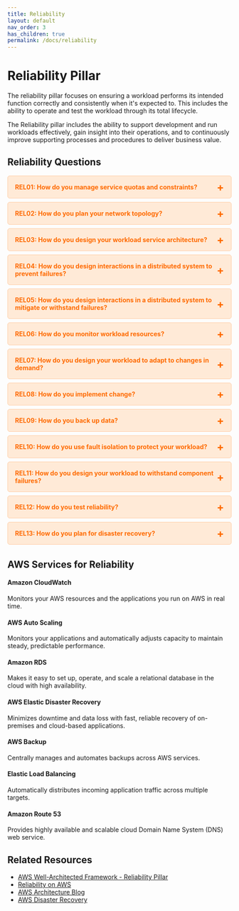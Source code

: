 ```yaml
---
title: Reliability
layout: default
nav_order: 3
has_children: true
permalink: /docs/reliability
---
```


<div class="pillar-header">
  <h1>Reliability Pillar</h1>
  <p>The reliability pillar focuses on ensuring a workload performs its intended function correctly and consistently when it's expected to. This includes the ability to operate and test the workload through its total lifecycle.</p>
</div>

The Reliability pillar includes the ability to support development and run workloads effectively, gain insight into their operations, and to continuously improve supporting processes and procedures to deliver business value.

## Reliability Questions

<div class="question-accordion">
  <div class="question-button">
    <a href="javascript:void(0);">REL01: How do you manage service quotas and constraints?</a>
    <div class="question-content">
      <ul>
        <li><a href="./REL01.html">View all REL01 best practices</a></li>
        <li><a href="./REL01-BP01.html">REL01-BP01: Aware of service quotas and constraints</a></li>
        <li><a href="./REL01-BP02.html">REL01-BP02: Manage service quotas across accounts and regions</a></li>
        <li><a href="./REL01-BP03.html">REL01-BP03: Accommodate fixed service quotas and constraints through architecture</a></li>
        <li><a href="./REL01-BP04.html">REL01-BP04: Monitor and manage quotas</a></li>
        <li><a href="./REL01-BP05.html">REL01-BP05: Automate quota management</a></li>
        <li><a href="./REL01-BP06.html">REL01-BP06: Ensure that a sufficient gap exists between the current quotas and the maximum usage to accommodate failover</a></li>
      </ul>
    </div>
  </div>
  
  <div class="question-button">
    <a href="javascript:void(0);">REL02: How do you plan your network topology?</a>
    <div class="question-content">
      <ul>
        <li><a href="./REL02.html">View all REL02 best practices</a></li>
        <li><a href="./REL02-BP01.html">REL02-BP01: Use highly available network connectivity for your workload public endpoints</a></li>
        <li><a href="./REL02-BP02.html">REL02-BP02: Provision redundant connectivity between private networks in the cloud and on-premises environments</a></li>
        <li><a href="./REL02-BP03.html">REL02-BP03: Ensure IP subnet allocation accounts for expansion and availability</a></li>
        <li><a href="./REL02-BP04.html">REL02-BP04: Prefer hub-and-spoke topologies over many-to-many mesh</a></li>
        <li><a href="./REL02-BP05.html">REL02-BP05: Enforce non-overlapping private IP address ranges in all private address spaces where they are connected</a></li>
      </ul>
    </div>
  </div>
  
  <div class="question-button">
    <a href="javascript:void(0);">REL03: How do you design your workload service architecture?</a>
    <div class="question-content">
      <ul>
        <li><a href="./REL03.html">View all REL03 best practices</a></li>
        <li><a href="./REL03-BP01.html">REL03-BP01: Choose how to segment your workload</a></li>
        <li><a href="./REL03-BP02.html">REL03-BP02: Build services focused on specific business domains and functionality</a></li>
        <li><a href="./REL03-BP03.html">REL03-BP03: Provide service contracts per API</a></li>
      </ul>
    </div>
  </div>
  
  <div class="question-button">
    <a href="javascript:void(0);">REL04: How do you design interactions in a distributed system to prevent failures?</a>
    <div class="question-content">
      <ul>
        <li><a href="./REL04.html">View all REL04 best practices</a></li>
      </ul>
    </div>
  </div>
  
  <div class="question-button">
    <a href="javascript:void(0);">REL05: How do you design interactions in a distributed system to mitigate or withstand failures?</a>
    <div class="question-content">
      <ul>
        <li><a href="./REL05.html">View all REL05 best practices</a></li>
      </ul>
    </div>
  </div>
  
  <div class="question-button">
    <a href="javascript:void(0);">REL06: How do you monitor workload resources?</a>
    <div class="question-content">
      <ul>
        <li><a href="./REL06.html">View all REL06 best practices</a></li>
      </ul>
    </div>
  </div>
  
  <div class="question-button">
    <a href="javascript:void(0);">REL07: How do you design your workload to adapt to changes in demand?</a>
    <div class="question-content">
      <ul>
        <li><a href="./REL07.html">View all REL07 best practices</a></li>
      </ul>
    </div>
  </div>
  
  <div class="question-button">
    <a href="javascript:void(0);">REL08: How do you implement change?</a>
    <div class="question-content">
      <ul>
        <li><a href="./REL08.html">View all REL08 best practices</a></li>
      </ul>
    </div>
  </div>
  
  <div class="question-button">
    <a href="javascript:void(0);">REL09: How do you back up data?</a>
    <div class="question-content">
      <ul>
        <li><a href="./REL09.html">View all REL09 best practices</a></li>
      </ul>
    </div>
  </div>
  
  <div class="question-button">
    <a href="javascript:void(0);">REL10: How do you use fault isolation to protect your workload?</a>
    <div class="question-content">
      <ul>
        <li><a href="./REL10.html">View all REL10 best practices</a></li>
      </ul>
    </div>
  </div>
  
  <div class="question-button">
    <a href="javascript:void(0);">REL11: How do you design your workload to withstand component failures?</a>
    <div class="question-content">
      <ul>
        <li><a href="./REL11.html">View all REL11 best practices</a></li>
      </ul>
    </div>
  </div>
  
  <div class="question-button">
    <a href="javascript:void(0);">REL12: How do you test reliability?</a>
    <div class="question-content">
      <ul>
        <li><a href="./REL12.html">View all REL12 best practices</a></li>
      </ul>
    </div>
  </div>
  
  <div class="question-button">
    <a href="javascript:void(0);">REL13: How do you plan for disaster recovery?</a>
    <div class="question-content">
      <ul>
        <li><a href="./REL13.html">View all REL13 best practices</a></li>
      </ul>
    </div>
  </div>
</div>

## AWS Services for Reliability

<div class="aws-service">
  <div class="aws-service-content">
    <h4>Amazon CloudWatch</h4>
    <p>Monitors your AWS resources and the applications you run on AWS in real time.</p>
  </div>
</div>

<div class="aws-service">
  <div class="aws-service-content">
    <h4>AWS Auto Scaling</h4>
    <p>Monitors your applications and automatically adjusts capacity to maintain steady, predictable performance.</p>
  </div>
</div>

<div class="aws-service">
  <div class="aws-service-content">
    <h4>Amazon RDS</h4>
    <p>Makes it easy to set up, operate, and scale a relational database in the cloud with high availability.</p>
  </div>
</div>

<div class="aws-service">
  <div class="aws-service-content">
    <h4>AWS Elastic Disaster Recovery</h4>
    <p>Minimizes downtime and data loss with fast, reliable recovery of on-premises and cloud-based applications.</p>
  </div>
</div>

<div class="aws-service">
  <div class="aws-service-content">
    <h4>AWS Backup</h4>
    <p>Centrally manages and automates backups across AWS services.</p>
  </div>
</div>

<div class="aws-service">
  <div class="aws-service-content">
    <h4>Elastic Load Balancing</h4>
    <p>Automatically distributes incoming application traffic across multiple targets.</p>
  </div>
</div>

<div class="aws-service">
  <div class="aws-service-content">
    <h4>Amazon Route 53</h4>
    <p>Provides highly available and scalable cloud Domain Name System (DNS) web service.</p>
  </div>
</div>

<div class="related-resources">
  <h2>Related Resources</h2>
  <ul>
    <li><a href="https://docs.aws.amazon.com/wellarchitected/latest/reliability-pillar/welcome.html">AWS Well-Architected Framework - Reliability Pillar</a></li>
    <li><a href="https://aws.amazon.com/reliability/">Reliability on AWS</a></li>
    <li><a href="https://aws.amazon.com/blogs/architecture/">AWS Architecture Blog</a></li>
    <li><a href="https://aws.amazon.com/disaster-recovery/">AWS Disaster Recovery</a></li>
  </ul>
</div>

<style>
.question-accordion {
  margin-bottom: 2rem;
}

.question-button {
  border: 1px solid #ffcca5;
  border-radius: 5px;
  margin-bottom: 0.5rem;
  background-color: #ffead7;
  overflow: hidden;
}

.question-button > a {
  display: block;
  padding: 1rem;
  color: #ff6a00;
  font-weight: bold;
  text-decoration: none;
  position: relative;
}

.question-button > a:after {
  content: '+';
  position: absolute;
  right: 1rem;
  top: 50%;
  transform: translateY(-50%);
  font-size: 1.5rem;
}

.question-button > a:hover {
  background-color: #ffcca5;
}

.question-content {
  display: none;
  padding: 0 1rem 1rem 1rem;
  background-color: #fff;
  border-top: 1px solid #ffcca5;
}

.question-content ul {
  list-style-type: none;
  padding-left: 0;
  margin-top: 0.5rem;
}

.question-content li {
  margin-bottom: 0.5rem;
}

.question-content li a {
  color: #ff6a00;
  text-decoration: none;
}

.question-content li a:hover {
  text-decoration: underline;
}
</style>

<script src="/assets/js/reliability-accordion.js"></script>
